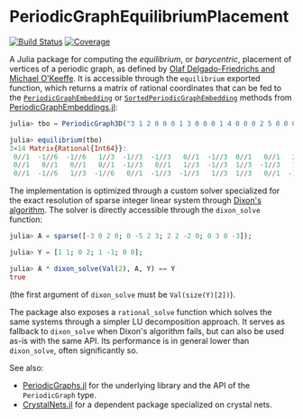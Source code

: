 # PeriodicGraphEquilibriumPlacement

[![Build Status](https://github.com/Liozou/PeriodicGraphEquilibriumPlacement.jl/actions/workflows/CI.yml/badge.svg?branch=main)](https://github.com/Liozou/PeriodicGraphEquilibriumPlacement.jl/actions/workflows/CI.yml?query=branch%3Amain)
[![Coverage](https://codecov.io/gh/Liozou/PeriodicGraphEquilibriumPlacement.jl/branch/main/graph/badge.svg)](https://codecov.io/gh/Liozou/PeriodicGraphEquilibriumPlacement.jl)

A Julia package for computing the *equilibrium*, or *barycentric*, placement of vertices
of a periodic graph, as defined by [Olaf Delgado-Friedrichs and Michael O'Keeffe](https://doi.org/10.1107/S0108767303012017).
It is accessible through the `equilibrium` exported function, which returns a matrix of
rational coordinates that can be fed to the [`PeriodicGraphEmbedding`](https://liozou.github.io/PeriodicGraphEmbeddings.jl/dev/types/#PeriodicGraphEmbeddings.PeriodicGraphEmbedding-Union{Tuple{T},%20Tuple{D},%20Tuple{PeriodicGraph{D},%20AbstractMatrix{T},%20Cell}}%20where%20{D,%20T})
or
[`SortedPeriodicGraphEmbedding`](https://liozou.github.io/PeriodicGraphEmbeddings.jl/dev/types/#PeriodicGraphEmbeddings.SortedPeriodicGraphEmbedding-Union{Tuple{T},%20Tuple{D},%20Tuple{PeriodicGraph{D},%20AbstractMatrix{T}%20where%20T,%20Cell}}%20where%20{D,%20T})
methods from [PeriodicGraphEmbeddings.jl](https://github.com/Liozou/PeriodicGraphEmbeddings.jl):

```julia
julia> tbo = PeriodicGraph3D("3 1 2 0 0 0 1 3 0 0 0 1 4 0 0 0 2 5 0 0 0 2 6 0 0 0 2 7 0 0 0 3 6 0 0 1 3 8 0 0 0 3 9 0 0 0 4 6 1 0 0 4 10 0 0 0 4 11 0 0 0 5 12 0 0 0 5 13 0 0 0 7 12 1 1 -1 7 13 0 1 0 8 12 0 0 0 8 14 0 0 0 9 12 1 1 0 9 14 0 1 0 10 13 0 0 0 10 14 0 0 0 11 13 1 1 0 11 14 1 1 -1");

julia> equilibrium(tbo)
3×14 Matrix{Rational{Int64}}:
 0//1  -1//6  -1//6   1//3  -1//3  -1//3   0//1  -1//3  0//1   0//1   2//3  -2//3  -1//6  -1//6
 0//1   0//1   0//1   0//1  -1//3   0//1   1//3  -1//3  1//3  -1//3   1//3  -1//2  -1//2  -1//2
 0//1  -1//6   1//3  -1//6   0//1  -1//3  -1//3   1//3  1//3   0//1  -1//3   1//3  -1//6   1//3
```

The implementation is optimized through a custom solver specialized for the exact
resolution of sparse integer linear system through [Dixon's algorithm](https://doi.org/10.1007/bf01459082).
The solver is directly accessible through the `dixon_solve` function:

```julia
julia> A = sparse([-3 0 2 0; 0 -5 2 3; 2 2 -2 0; 0 3 0 -3]);

julia> Y = [1 1; 0 2; 1 -1; 0 0];

julia> A * dixon_solve(Val(2), A, Y) == Y
true
```

(the first argument of `dixon_solve` must be `Val(size(Y)[2])`).

The package also exposes a `rational_solve` function which solves the same systems through
a simpler LU decomposition approach. It serves as fallback to `dixon_solve` when Dixon's
algorithm fails, but can also be used as-is with the same API. Its performance is in
general lower than `dixon_solve`, often significantly so.

See also:

- [PeriodicGraphs.jl](https://github.com/Liozou/PeriodicGraphs.jl) for the
  underlying library and the API of the `PeriodicGraph` type.
- [CrystalNets.jl](https://github.com/coudertlab/CrystalNets.jl) for a dependent package
  specialized on crystal nets.
